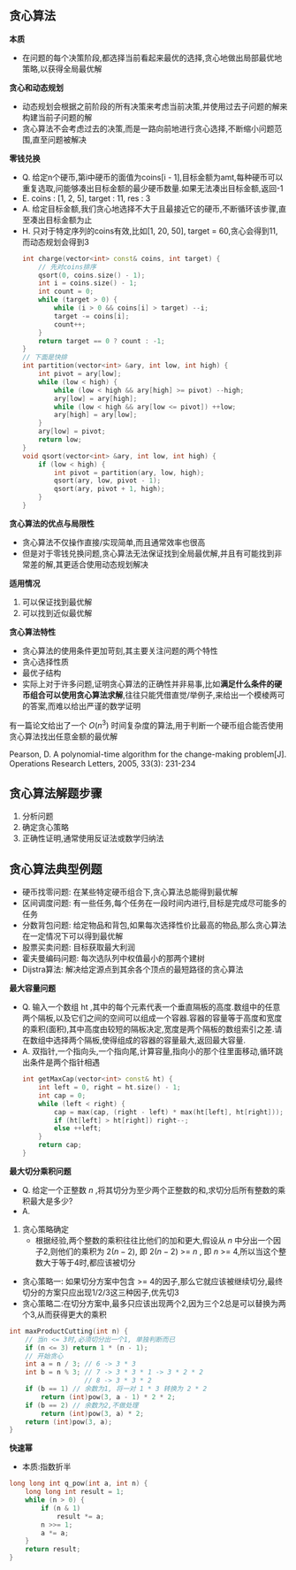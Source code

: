 ## 贪心算法
**本质**
- 在问题的每个决策阶段,都选择当前看起来最优的选择,贪心地做出局部最优地策略,以获得全局最优解

**贪心和动态规划**
- 动态规划会根据之前阶段的所有决策来考虑当前决策,并使用过去子问题的解来构建当前子问题的解
- 贪心算法不会考虑过去的决策,而是一路向前地进行贪心选择,不断缩小问题范围,直至问题被解决

**零钱兑换**
- Q. 给定n个硬币,第i中硬币的面值为coins[i - 1],目标金额为amt,每种硬币可以重复选取,问能够凑出目标金额的最少硬币数量.如果无法凑出目标金额,返回-1
- E. coins : [1, 2, 5], target : 11, res : 3
- A. 给定目标金额,我们贪心地选择不大于且最接近它的硬币,不断循环该步骤,直至凑出目标金额为止
- H. 只对于特定序列的coins有效,比如[1, 20, 50], target = 60,贪心会得到11, 而动态规划会得到3
    ```cpp
    int charge(vector<int> const& coins, int target) {
        // 先对coins排序
        qsort(0, coins.size() - 1);
        int i = coins.size() - 1;
        int count = 0;
        while (target > 0) {
            while (i > 0 && coins[i] > target) --i;
            target -= coins[i];
            count++;
        }
        return target == 0 ? count : -1;
    }
    // 下面是快排
    int partition(vector<int> &ary, int low, int high) {
        int pivot = ary[low];
        while (low < high) {
            while (low < high && ary[high] >= pivot) --high;
            ary[low] = ary[high];
            while (low < high && ary[low <= pivot]) ++low;
            ary[high] = ary[low];
        }
        ary[low] = pivot;
        return low;
    }
    void qsort(vector<int> &ary, int low, int high) {
        if (low < high) {
            int pivot = partition(ary, low, high);
            qsort(ary, low, pivot - 1);
            qsort(ary, pivot + 1, high);
        }
    }
    ```
**贪心算法的优点与局限性**
- 贪心算法不仅操作直接/实现简单,而且通常效率也很高
- 但是对于零钱兑换问题,贪心算法无法保证找到全局最优解,并且有可能找到非常差的解,其更适合使用动态规划解决

**适用情况**
1. 可以保证找到最优解
2. 可以找到近似最优解

**贪心算法特性**
- 贪心算法的使用条件更加苛刻,其主要关注问题的两个特性
- 贪心选择性质
- 最优子结构
- 实际上对于许多问题,证明贪心算法的正确性并非易事,比如**满足什么条件的硬币组合可以使用贪心算法求解**,往往只能凭借直觉/举例子,来给出一个模棱两可的答案,而难以给出严谨的数学证明

有一篇论文给出了一个 $O(n^3)$ 时间复杂度的算法,用于判断一个硬币组合能否使用贪心算法找出任意金额的最优解

Pearson, D. A polynomial-time algorithm for the change-making problem[J]. Operations Research Letters, 2005, 33(3): 231-234

## 贪心算法解题步骤
1. 分析问题
2. 确定贪心策略
3. 正确性证明,通常使用反证法或数学归纳法

## 贪心算法典型例题
- 硬币找零问题: 在某些特定硬币组合下,贪心算法总能得到最优解
- 区间调度问题: 有一些任务,每个任务在一段时间内进行,目标是完成尽可能多的任务
- 分数背包问题: 给定物品和背包,如果每次选择性价比最高的物品,那么贪心算法在一定情况下可以得到最优解
- 股票买卖问题: 目标获取最大利润
- 霍夫曼编码问题: 每次选队列中权值最小的那两个建树
- Dijstra算法: 解决给定源点到其余各个顶点的最短路径的贪心算法

**最大容量问题**
- Q. 输入一个数组 ht ,其中的每个元素代表一个垂直隔板的高度.数组中的任意两个隔板,以及它们之间的空间可以组成一个容器.容器的容量等于高度和宽度的乘积(面积),其中高度由较短的隔板决定,宽度是两个隔板的数组索引之差.请在数组中选择两个隔板,使得组成的容器的容量最大,返回最大容量.
- A. 双指针,一个指向头,一个指向尾,计算容量,指向小的那个往里面移动,循环跳出条件是两个指针相遇
    ```cpp
    int getMaxCap(vector<int> const& ht) {
        int left = 0, right = ht.size() - 1;
        int cap = 0;
        while (left < right) {
            cap = max(cap, (right - left) * max(ht[left], ht[right]));
            if (ht[left] > ht[right]) right--;
            else ++left;
        }
        return cap;
    }
    ```

**最大切分乘积问题**
- Q. 给定一个正整数 $n$ ,将其切分为至少两个正整数的和,求切分后所有整数的乘积最大是多少?
- A.
1. 贪心策略确定
    - 根据经验,两个整数的乘积往往比他们的加和更大,假设从 $n$ 中分出一个因子2,则他们的乘积为 $2(n - 2)$, 即 $2(n - 2)$ >= $n$ , 即 $n$ >= 4,所以当这个整数大于等于4时,都应该被切分
- 贪心策略一: 如果切分方案中包含 >= 4的因子,那么它就应该被继续切分,最终切分的方案只应出现1/2/3这三种因子,优先切3
- 贪心策略二:在切分方案中,最多只应该出现两个2,因为三个2总是可以替换为两个3,从而获得更大的乘积
```cpp
int maxProductCutting(int n) {
    // 当n <= 3时,必须切分出一个1, 单独判断而已
    if (n <= 3) return 1 * (n - 1);
    // 开始贪心
    int a = n / 3; // 6 -> 3 * 3
    int b = n % 3; // 7 -> 3 * 3 * 1 -> 3 * 2 * 2
                   // 8 -> 3 * 3 * 2
    if (b == 1) // 余数为1, 将一对 1 * 3 转换为 2 * 2
        return (int)pow(3, a - 1) * 2 * 2;
    if (b == 2) // 余数为2,不做处理
        return (int)pow(3, a) * 2;
    return (int)pow(3, a);
}
```
**快速幂**
- 本质:指数折半
```cpp
long long int q_pow(int a, int n) {
    long long int result = 1;
    while (n > 0) {
        if (n & 1) 
            result *= a;
        n >>= 1;
        a *= a;
    }
    return result;
}
```

